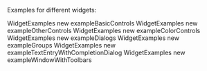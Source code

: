 Examples for different widgets:WidgetExamples new exampleBasicControlsWidgetExamples new exampleOtherControlsWidgetExamples new exampleColorControlsWidgetExamples new exampleDialogsWidgetExamples new exampleGroupsWidgetExamples new exampleTextEntryWithCompletionDialogWidgetExamples new exampleWindowWithToolbars